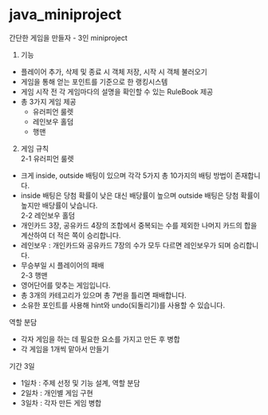 # java_miniproject

간단한 게임을 만들자 - 3인 miniproject

1. 기능
- 플레이어 추가, 삭제 및 종료 시 객체 저장, 시작 시 객체 불러오기
- 게임을 통해 얻는 포인트를 기준으로 한 랭킹시스템
- 게임 시작 전 각 게임마다의 설명을 확인할 수 있는 RuleBook 제공
- 총 3가지 게임 제공
  - 유러피언 룰렛
  - 레인보우 홀덤
  - 행맨

2. 게임 규칙<br/>
2-1 유러피언 룰렛<br/>
 - 크게 inside, outside 배팅이 있으며 각각 5가지 총 10가지의 배팅 방법이 존재합니다.
 - inside 배팅은 당첨 확률이 낮은 대신 배당률이 높으며 outside 배팅은 당첨 확률이 높지만 배당률이 낮습니다.<br/>
2-2 레인보우 홀덤<br/>
 - 개인카드 3장, 공유카드 4장의 조합에서 중복되는 수를 제외한 나머지 카드의 합을 계산하여 더 적은 쪽이 승리합니다.
 - 레인보우 : 개인카드와 공유카드 7장의 수가 모두 다르면 레인보우가 되며 승리합니다.
 - 무승부일 시 플레이어의 패배<br/>
2-3 행맨<br/>
 - 영어단어를 맞추는 게임입니다.
 - 총 3개의 카테고리가 있으며 총 7번을 틀리면 패배합니다.
 - 소유한 포인트를 사용해 hint와 undo(되돌리기)를 사용할 수 있습니다.
 
역할 분담
- 각자 게임을 하는 데 필요한 요소를 가지고 만든 후 병합
- 각 게임을 1개씩 맡아서 만들기

기간 3일
- 1일차 : 주제 선정 및 기능 설계, 역할 분담
- 2일차 : 개인별 게임 구현
- 3일차 : 각자 만든 게임 병합
